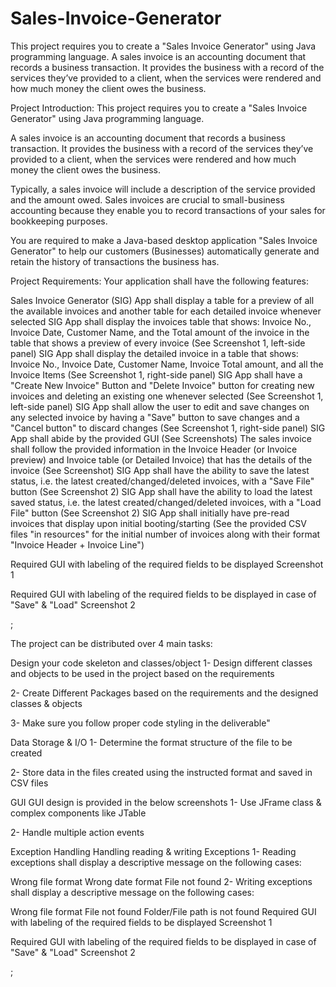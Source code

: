 # Sales-Invoice-Generator
This project requires you to create a "Sales Invoice Generator" using Java programming language.  A sales invoice is an accounting document that records a business transaction. It provides the business with a record of the services they’ve provided to a client, when the services were rendered and how much money the client owes the business.

Project Introduction:
This project requires you to create a "Sales Invoice Generator" using Java programming language.

A sales invoice is an accounting document that records a business transaction. It provides the business with a record of the services they’ve provided to a client, when the services were rendered and how much money the client owes the business.

Typically, a sales invoice will include a description of the service provided and the amount owed. Sales invoices are crucial to small-business accounting because they enable you to record transactions of your sales for bookkeeping purposes.

You are required to make a Java-based desktop application "Sales Invoice Generator" to help our customers (Businesses) automatically generate and retain the history of transactions the business has.

Project Requirements:
Your application shall have the following features:

Sales Invoice Generator (SIG) App shall display a table for a preview of all the available invoices and another table for each detailed invoice whenever selected
SIG App shall display the invoices table that shows: Invoice No., Invoice Date, Customer Name, and the Total amount of the invoice in the table that shows a preview of every invoice (See Screenshot 1, left-side panel)
SIG App shall display the detailed invoice in a table that shows: Invoice No., Invoice Date, Customer Name, Invoice Total amount, and all the Invoice Items (See Screenshot 1, right-side panel)
SIG App shall have a "Create New Invoice" Button and "Delete Invoice" button for creating new invoices and deleting an existing one whenever selected (See Screenshot 1, left-side panel)
SIG App shall allow the user to edit and save changes on any selected invoice by having a "Save" button to save changes and a "Cancel button" to discard changes (See Screenshot 1, right-side panel)
SIG App shall abide by the provided GUI (See Screenshots)
The sales invoice shall follow the provided information in the Invoice Header (or Invoice preview) and Invoice table (or Detailed Invoice) that has the details of the invoice (See Screenshot)
SIG App shall have the ability to save the latest status, i.e. the latest created/changed/deleted invoices, with a "Save File" button (See Screenshot 2)
SIG App shall have the ability to load the latest saved status, i.e. the latest created/changed/deleted invoices, with a "Load File" button (See Screenshot 2)
SIG App shall initially have pre-read invoices that display upon initial booting/starting (See the provided CSV files "in resources" for the initial number of invoices along with their format "Invoice Header + Invoice Line")


Required GUI with labeling of the required fields to be displayed
Screenshot 1

Required GUI with labeling of the required fields to be displayed in case of "Save" & "Load"
Screenshot 2

;

The project can be distributed over 4 main tasks:


Design your code skeleton and classes/object
1- Design different classes and objects to be used in the project based on the requirements

2- Create Different Packages based on the requirements and the designed classes & objects

3- Make sure you follow proper code styling in the deliverable"



Data Storage & I/O
1- Determine the format structure of the file to be created

2- Store data in the files created using the instructed format and saved in CSV files



GUI
GUI design is provided in the below screenshots
1- Use JFrame class & complex components like JTable

2- Handle multiple action events



Exception Handling
Handling reading & writing Exceptions
1- Reading exceptions shall display a descriptive message on the following cases:

Wrong file format
Wrong date format
File not found
2- Writing exceptions shall display a descriptive message on the following cases:

Wrong file format
File not found
Folder/File path is not found
Required GUI with labeling of the required fields to be displayed
Screenshot 1

Required GUI with labeling of the required fields to be displayed in case of "Save" & "Load"
Screenshot 2

;
